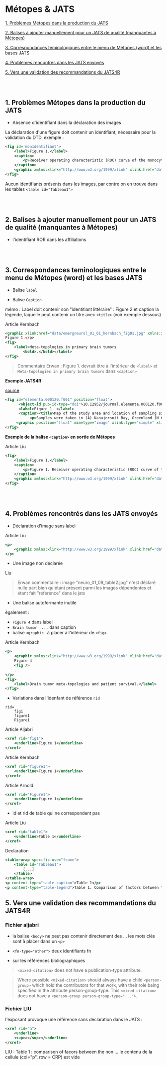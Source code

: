 
# Métopes & JATS


[1. Problèmes Métopes dans la production du JATS](#1-problèmes-métopes-dans-la-production-du-jats)

[2. Balises à ajouter manuellement pour un JATS de qualité (manquantes à Métopes)](#2-balises-à-ajouter-manuellement-pour-un-jats-de-qualité-manquantes-à-métopes)

[3. Correspondances teminologiques entre le menu de Métopes (word) et les bases JATS](#3-correspondances-teminologiques-entre-le-menu-de-métopes-word-et-les-bases-jats)

[4. Problèmes rencontrés dans les JATS envoyés](#4-problèmes-rencontrés-dans-les-jats-envoyés)

[5. Vers une validation des recommandations du JATS4R](#5-vers-une-validation-des-recommandations-du-JATS4R)

<br />
<br />


## 1. Problèmes Métopes dans la production du JATS


* Absence d'identifiant dans la déclaration des images

La déclaration d'une figure doit contenir un identifiant, nécessaire pour la validation du DTD. exemple : 

```xml
<fig id='monIdentifiant'>
    <label>Figure 1.</label>
    <caption>
        <p>Receiver operating characteristic (ROC) curve of the monocyte/high-density lipoprotein ratio (MHR) for intracranial and extracranial atherosclerotic stenosis.</p>
    </caption>
    <graphic xmlns:xlink="http://www.w3.org/1999/xlink" xlink:href="data/neuro_01_08_fig1.jpg" />
</fig>
```

Aucun identifiants présents dans les images, par contre on en trouve dans les tables `<table id="Tableau1">`

<br />
<br />

## 2. Balises à ajouter manuellement pour un JATS de qualité (manquantes à Métopes)

* l'identifiant ROR dans les affiliations

<br />
<br />

## 3. Correspondances teminologiques entre le menu de Métopes (word) et les bases JATS

* Balise `label`

* Balise `Caption`


mémo : Label doit contenir son "identitiant littéraire" : Figure 2 et caption la légende, laquelle peut contenir un titre avec `<title>` (voir exemple dessous)


Article Kernbach
```xml
<graphic xlink:href="data/emergneurol_01_01_kernbach_fig01.jpg" xmlns:xlink="http://www.w3.org/1999/xlink"/>
Figure 1.</p>
<fig>
    <label>Meta-topologies in primary brain tumors
        <bold>.</bold></label>
</fig>
```

 > Commentaire Erwan : Figure 1. devrait être à l'intérieur de `<label>` et `Meta-topologies in primary brain tumors` dans `<caption>`

**Exemple JATS4R**

[source](https://jats4r.org/display-objects-figures-tables-boxed-text-etc/#example-3-a-figure-with-alternative-graphical-representations)

```xml
<fig id="elementa.000120.f001" position="float">
      <object-id pub-id-type="doi">10.12952/journal.elementa.000120.f001</object-id>
      <label>Figure 1. </label>
      <caption><title>Map of the study area and location of sampling sites in 2013 and 2014.</title>
           <p>Samples were taken in (A) Kanajorsuit Bay, Greenland (N 64.44632, W 51.57724), between 27 March and 5 April, 2013, and in (B) Kobbefjord, Greenland (N 64.15340, W 51.42275), between 12 and 21 March, 2014.</p></caption>
     <graphic position="float" mimetype="image" xlink:type="simple" xlink:href="journal.elementa.000120.f001.png"/>
</fig>
```

**Exemple de la balise `<caption>` en sortie de Métopes**

Article Liu 
```xml
<fig>
    <label>Figure 1.</label>
    <caption>
        <p>Figure 1. Receiver operating characteristic (ROC) curve of the monocyte/high-density lipoprotein ratio (MHR) for intracranial and extracranial atherosclerotic stenosis.</p>
    </caption>
    <graphic xmlns:xlink="http://www.w3.org/1999/xlink" xlink:href="data/neuro_01_08_fig1.jpg" />
</fig>
```

<br />
<br />

## 4. Problèmes rencontrés dans les JATS envoyés  

* Déclaration d'image sans label

Article Liu 
```xml
<p>
    <graphic xmlns:xlink="http://www.w3.org/1999/xlink" xlink:href="data/neuro_01_08_table3.jpg" />
</p>
```


* Une image non déclarée

Liu 
> Erwan commentaire : image "neuro_01_08_table2.jpg" n'est déclaré nulle part bien qu'étant présent parmi les images dépendentes et étant fait "référence" dans le jats 


* Une balise autofermante inutile

également : 
- `Figure 4` dans label 
- `Brain tumor  ...` dans caption
- balise `<graphic ` à placer à l'intérieur de `<fig>`

Article Kernbach
```xml
<p>
    <graphic xmlns:xlink="http://www.w3.org/1999/xlink" xlink:href="data/emergneurol_01_01_kernbach_fig04.jpg" />
    Figure 4
    <fig />
    .
</p>
<fig>
    <label>Brain tumor meta-topologies and patient survival.</label>
</fig>
```

* Variations dans l'idenfant de référence `rid`

```
rid=
    fig1
    figure1
    Figure1
```


Article Aljabri
```xml
<xref rid="fig1">
    <underline>Figure 1</underline>
</xref>
```

Article Kernbach 

```xml
<xref rid="figure1">
    <underline>Figure 1</underline>
</xref>
```

Article Arnold
```xml
<xref rid="Figure1">
    <underline>figure 1</underline>
</xref>
```

* id et rid de table qui ne correspondent pas

Article Liu
```xml
<xref rid="table1">
    <underline>Table 1</underline>
</xref>
```

Declaration
```xml
<table-wrap specific-use="frame">
    <table id="Tableau1">
        [...]
    </table>
</table-wrap>
<p content-type="table-caption">Table 1</p>
<p content-type="table-legend">Table 1. Comparison of factors between the non-stenosis group and the atherosclerotic stenosis group.</p>
```


## 5. Vers une validation des recommandations du JATS4R

### Fichier aljabri

* la balise `<body>` ne peut pas contenir directement des <sec> ... les mots clés sont à placer dans un `<p>`

* `<fn-type="other">` deux identifiants fn

* sur les références bibliographiques

 > `<mixed-citation>` does not have a publication-type attribute.

 > Where possible `<mixed-citation>` should always have a child `<person-group>` which hold the contributors for that work, with their role being specified in the attribute person-group-type. This `<mixed-citation>` does not have a `<person-group person-group-type="...">`.

### Fichier LIU

l'exposant provoque une référence sans déclaration dans le JATS : 

```xml
<xref rid="a">
    <underline>
    <sup>a</sup></underline>
</xref>
```

LIU : 
Table 1 : comparison of facors between the non ... 
le contenu de la cellule (col="p", row = CRP) est vide